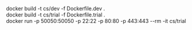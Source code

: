 docker build -t cs/dev -f Dockerfile.dev .\
docker build -t cs/trial -f Dockerfile.trial .\
docker run -p 50050:50050 -p 22:22 -p 80:80 -p 443:443 --rm -it cs/trial
